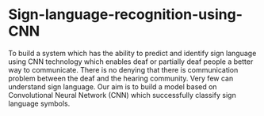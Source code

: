 # Sign-language-recognition-using-CNN
To build a system which has the ability to predict and identify sign language using CNN technology which enables deaf or partially deaf people a better way to communicate.
 There is no denying that there is communication problem between the deaf and the hearing community. Very few can understand sign language. 
 Our aim is to build a model based on Convolutional Neural Network (CNN) which successfully classify sign language symbols. 

